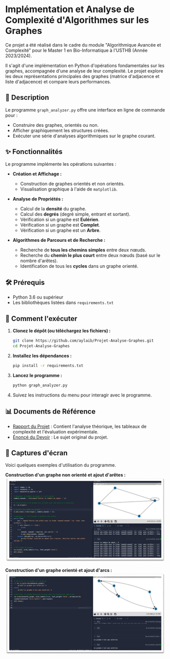 # Implémentation et Analyse de Complexité d'Algorithmes sur les Graphes

Ce projet a été réalisé dans le cadre du module "Algorithmique Avancée et Complexité" pour le Master 1 en Bio-Informatique à l'USTHB (Année 2023/2024).

Il s'agit d'une implémentation en Python d'opérations fondamentales sur les graphes, accompagnée d'une analyse de leur complexité. Le projet explore les deux représentations principales des graphes (matrice d'adjacence et liste d'adjacence) et compare leurs performances.

## 📜 Description

Le programme `graph_analyzer.py` offre une interface en ligne de commande pour :
- Construire des graphes, orientés ou non.
- Afficher graphiquement les structures créées.
- Exécuter une série d'analyses algorithmiques sur le graphe courant.

## ✨ Fonctionnalités

Le programme implémente les opérations suivantes :

- **Création et Affichage :**
  - Construction de graphes orientés et non orientés.
  - Visualisation graphique à l'aide de `matplotlib`.

- **Analyse de Propriétés :**
  - Calcul de la **densité** du graphe.
  - Calcul des **degrés** (degré simple, entrant et sortant).
  - Vérification si un graphe est **Eulérien**.
  - Vérification si un graphe est **Complet**.
  - Vérification si un graphe est un **Arbre**.

- **Algorithmes de Parcours et de Recherche :**
  - Recherche de **tous les chemins simples** entre deux nœuds.
  - Recherche du **chemin le plus court** entre deux nœuds (basé sur le nombre d'arêtes).
  - Identification de tous les **cycles** dans un graphe orienté.

## 🛠️ Prérequis

- Python 3.6 ou supérieur
- Les bibliothèques listées dans `requirements.txt`

## 🚀 Comment l'exécuter

1.  **Clonez le dépôt (ou téléchargez les fichiers) :**
    ```bash
    git clone https://github.com/aylaib/Projet-Analyse-Graphes.git
    cd Projet-Analyse-Graphes
    ```

2.  **Installez les dépendances :**
    ```bash
    pip install -r requirements.txt
    ```

3.  **Lancez le programme :**
    ```bash
    python graph_analyzer.py
    ```

4.  Suivez les instructions du menu pour interagir avec le programme.

## 📊 Documents de Référence

- [Rapport du Projet](./rapport_projet.pdf) : Contient l'analyse théorique, les tableaux de complexité et l'évaluation expérimentale.
- [Énoncé du Devoir](./enonce_devoir.pdf) : Le sujet original du projet.

## 📸 Captures d'écran

Voici quelques exemples d'utilisation du programme.

**Construction d'un graphe non orienté et ajout d'arêtes :**
![Construction d'un graphe non orienté](./screenshots/01.png)

**Construction d'un graphe orienté et ajout d'arcs :**
![Construction d'un graphe orienté](./screenshots/02.png)
